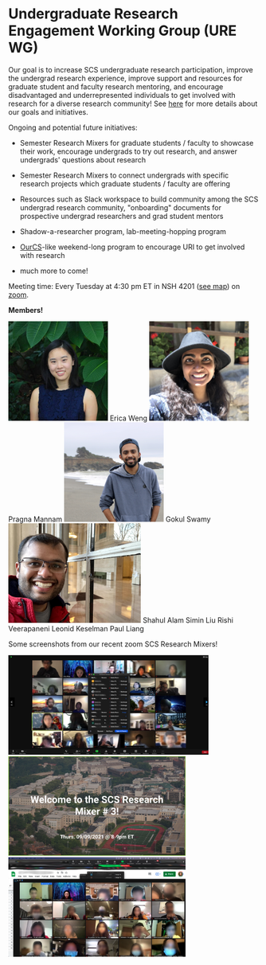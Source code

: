 # Undergraduate Research Engagement Working Group (URE WG)

Our goal is to increase SCS undergraduate research participation, improve the undergrad research experience, improve support and resources for graduate student and faculty research mentoring, and encourage disadvantaged and underrepresented individuals to get involved with research for a diverse research community! See [here](https://docs.google.com/presentation/d/1ZYcf9KqcQ3-vvu2AGQtvoa65XSDZsu58nRSkUnPV0M8/edit#slide=id.p) for more details about our goals and initiatives.

Ongoing and potential future initiatives:

* Semester Research Mixers for graduate students / faculty to showcase their work, encourage undergrads to try out research, and answer undergrads' questions about research

* Semester Research Mixers to connect undergrads with specific research projects which graduate students / faculty are offering

* Resources such as Slack workspace to build community among the SCS undergrad research community, "onboarding" documents for prospective undergrad researchers and grad student mentors

* Shadow-a-researcher program, lab-meeting-hopping program

* [OurCS](https://www.cmu.edu/cs/ourcs/)-like weekend-long program to encourage URI to get involved with research

* much more to come!

Meeting time: Every Tuesday at 4:30 pm ET in NSH 4201 ([see map](/assets/images/ugrad_research/nsh_map.png)) on [zoom](https://cmu.zoom.us/my/ericaw).

**Members!**

<img src="/assets/images/ugrad_research/erica_weng.jpg" height="200"> 
Erica Weng
<img src="/assets/images/ugrad_research/Pragna_Mannam.jpg" height="200"> 
Pragna Mannam
<img src="/assets/images/ugrad_research/gokul_swamy.jpg" height="200"> 
Gokul Swamy
<img src="/assets/images/ugrad_research/shahul_alam.jpg" height="200"> 
Shahul Alam
Simin Liu
Rishi Veerapaneni
Leonid Keselman
Paul Liang

Some screenshots from our recent zoom SCS Research Mixers!

<img src="/assets/images/ugrad_research/mixer2.png" height="200">
<img src="/assets/images/ugrad_research/mixer3-title.png" height="200">
<img src="/assets/images/ugrad_research/mixer3.png" height="200">
